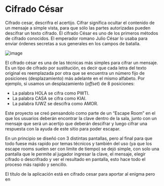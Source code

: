 # Cifrado César

Cifrado cesar, descrifra el acertijo.
Cifrar significa ocultar el contenido de un mensaje a simple vista, para que sólo las partes autorizadas pueden descifrar un texto cifrado.
El cifrado César es uno de los primeros métodos de cifrado conocidos. El emperador romano Julio
César lo usaba para enviar órdenes secretas a sus generales en los campos de
batalla.

![image](https://user-images.githubusercontent.com/113146161/226067322-c8274f69-c6e5-4ff1-9818-96302d11b503.png)

El cifrado césar es una de las técnicas más simples para cifrar un mensaje. Es
un tipo de cifrado por sustitución, es decir que cada letra del texto original
es reemplazada por otra que se encuentra un número fijo de posiciones
(desplazamiento) más adelante en el mismo alfabeto.
Por ejemplo, si usamos un desplazamiento (_offset_) de 8 posiciones:

* La palabra HOLA se cifra como PWTI.
* La palabra CASA se cifra como KIAI.
* La palabra IUWZ se descifra como AMOR.

Este proyecto se creó pensandolo como parte de un “Escape Room” en el que los usuarios deberán encontrar la clave dentro de la sala, junto con un mensaje que será un acertijo que deberán descifrar y luego cifrar una respuesta con la ayuda de este sitio para poder escapar.

En un principio se diseñó con 3 distintas pantallas, pero al final para que todo fuese más rapido por temas técnicos y también del uso (ya que los escape rooms suelen ser con limite de tiempo) se dejó simple, con solo una pantalla que le permite al jugador ingresar la clave, el mensaje, elegir cifrado o descrifrado y ver el resultado en pantalla, esto hace todo el proceso más rapido y sencillo. 



El título de la aplicación está en cifrado cesar para aportar al enigma pero en <title> el nombre esta bien para dar una pequeña pista. Los colores se mantuvieron neutrales y la imagen de fondo muestra distintos tipos de “candados” para darle un poco de ambientación.